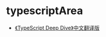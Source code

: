 # typescriptArea
- [《TypeScript Deep Dive》中文翻译版](https://jkchao.github.io/typescript-book-chinese/)
